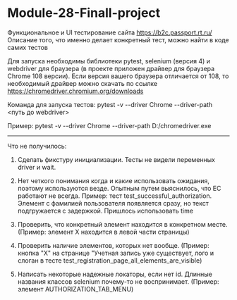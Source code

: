 # Module-28-Finall-project
Функциональное и UI тестирование сайта https://b2c.passport.rt.ru/ Описание того, что именно делает конкретный тест, можно найти в коде самих тестов

Для запуска необходимы библиотеки pytest, selenium (версия 4) и webdriver для браузера (в проекте приложен драйвер для браузера Chrome 108 версии). Если версия вашего браузера отличается от 108, то необходимый драйвер можно скачать по ссылке https://chromedriver.chromium.org/downloads

Команда для запуска тестов: pytest -v --driver Chrome --driver-path <путь до webdriver> 

Пример: pytest -v --driver Chrome --driver-path D:/chromedriver.exe

______________________________________________________________________________________________________

Что не получилось:
1) Сделать фикстуру инициализации. Тесты не видели переменных driver и wait.

2) Нет четкого понимания когда и какие использовать ожидания, поэтому используются везде. Опытным путем выяснилось, что EC работают не всегда. Пример: тест test_successful_authorization. Элемент с фамилией пользователя появляется сразу, но текст подгружается с задержкой. Пришлось использовать time

3) Проверить, что конкретный элемент находится в конкретном месте. (Пример: элемент Х находится в левой части страницы)

4) Проверить наличие элементов, которых нет вообще. (Пример: кнопка "X" на странице "Учетная запись уже существует, лого и слоган в тесте test_registration_page_all_elements_are_visible)

5) Написать некоторые надежные локаторы, если нет id. Длинные названия классов selenium почему-то не воспринимает. (Пример: элемент AUTHORIZATION_TAB_MENU) 
